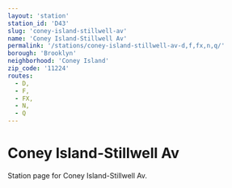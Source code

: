```yaml
---
layout: 'station'
station_id: 'D43'
slug: 'coney-island-stillwell-av'
name: 'Coney Island-Stillwell Av'
permalink: '/stations/coney-island-stillwell-av-d,f,fx,n,q/'
borough: 'Brooklyn'
neighborhood: 'Coney Island'
zip_code: '11224'
routes:
  - D,
  - F,
  - FX,
  - N,
  - Q
---
```

# Coney Island-Stillwell Av

Station page for Coney Island-Stillwell Av.
